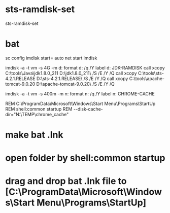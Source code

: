# sts-ramdisk-set
sts-ramdisk-set



# bat
sc config imdisk start= auto
net start imdisk


imdisk -a -t vm -s 4G -m d:
format d: /q /Y
label d: JDK-RAMDISK
call xcopy C:\tools\Java\jdk1.8.0_211 D:\jdk1.8.0_211\ /S /E /Y /Q
call xcopy C:\tools\sts-4.2.1.RELEASE D:\sts-4.2.1.RELEASE\ /S /E /Y /Q
call xcopy C:\tools\apache-tomcat-9.0.20 D:\apache-tomcat-9.0.20\ /S /E /Y /Q


 

imdisk -a -t vm -s 400m -m n:
format n: /q /Y
label n: CHROME-CACHE


REM C:\ProgramData\Microsoft\Windows\Start Menu\Programs\StartUp
REM shell:common startup
REM  --disk-cache-dir="N:\TEMP\chrome_cache"


# make bat .lnk

# open folder by   shell:common startup  

# drag and drop bat .lnk file to  [C:\ProgramData\Microsoft\Windows\Start Menu\Programs\StartUp] 
